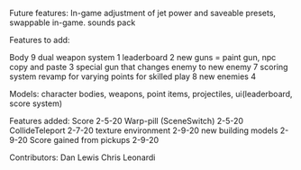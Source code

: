 Future features:
In-game adjustment of jet power and saveable presets, swappable in-game.
sounds pack


Features to add:

Body 9
dual weapon system 1
leaderboard 2
new guns = paint gun, npc copy and paste 3
special gun that changes enemy to new enemy 7
scoring system revamp for varying points for skilled play 8
new enemies 4

Models:
character bodies, weapons, point items, projectiles, ui(leaderboard, score system)


Features added:
Score 2-5-20
Warp-pill (SceneSwitch) 2-5-20
CollideTeleport 2-7-20
texture environment 2-9-20
new building models 2-9-20
Score gained from pickups 2-9-20


Contributors:
Dan Lewis
Chris Leonardi




